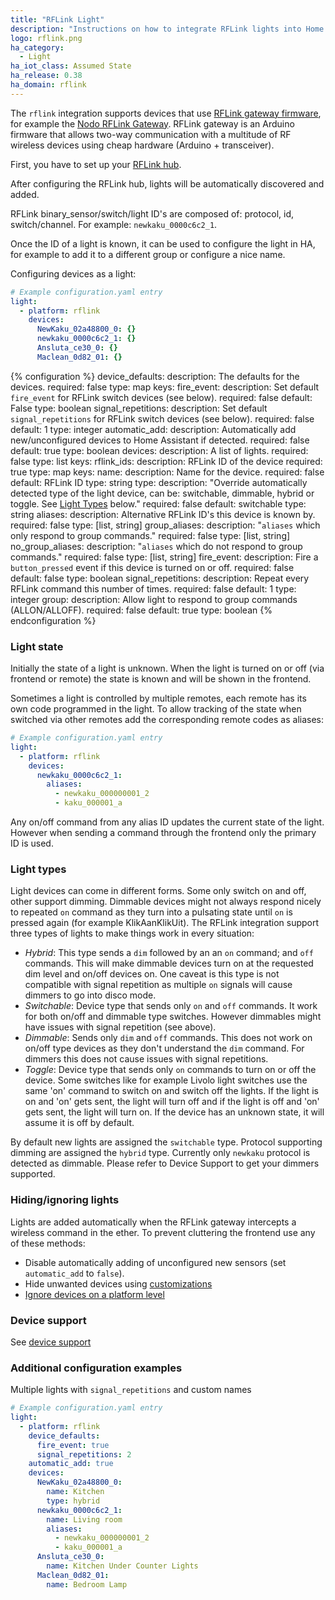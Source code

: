 ```yaml
---
title: "RFLink Light"
description: "Instructions on how to integrate RFLink lights into Home Assistant."
logo: rflink.png
ha_category:
  - Light
ha_iot_class: Assumed State
ha_release: 0.38
ha_domain: rflink
---
```


The `rflink` integration supports devices that use [RFLink gateway firmware](https://www.rflink.nl/download.php), for example the [Nodo RFLink Gateway](https://www.nodo-shop.nl/en/21-rflink-). RFLink gateway is an Arduino firmware that allows two-way communication with a multitude of RF wireless devices using cheap hardware (Arduino + transceiver).

First, you have to set up your [RFLink hub](/integrations/rflink/).

After configuring the RFLink hub, lights will be automatically discovered and added.

RFLink binary_sensor/switch/light ID's are composed of: protocol, id, switch/channel. For example: `newkaku_0000c6c2_1`.

Once the ID of a light is known, it can be used to configure the light in HA, for example to add it to a different group or configure a nice name.

Configuring devices as a light:

```yaml
# Example configuration.yaml entry
light:
  - platform: rflink
    devices:
      NewKaku_02a48800_0: {}
      newkaku_0000c6c2_1: {}
      Ansluta_ce30_0: {}
      Maclean_0d82_01: {}
```

{% configuration %}
device_defaults:
  description: The defaults for the devices.
  required: false
  type: map
  keys:
    fire_event:
      description: Set default `fire_event` for RFLink switch devices (see below).
      required: false
      default: False
      type: boolean
    signal_repetitions:
      description: Set default `signal_repetitions` for RFLink switch devices (see below).
      required: false
      default: 1
      type: integer
automatic_add:
  description: Automatically add new/unconfigured devices to Home Assistant if detected.
  required: false
  default: true
  type: boolean
devices:
  description: A list of lights.
  required: false
  type: list
  keys:
    rflink_ids:
      description: RFLink ID of the device
      required: true
      type: map
      keys:
        name:
          description: Name for the device.
          required: false
          default: RFLink ID
          type: string
        type:
          description: "Override automatically detected type of the light device, can be: switchable, dimmable, hybrid or toggle. See [Light Types](/integrations/light.rflink/#light-types) below."
          required: false
          default: switchable
          type: string
        aliases:
          description: Alternative RFLink ID's this device is known by.
          required: false
          type: [list, string]
        group_aliases:
          description: "`aliases` which only respond to group commands."
          required: false
          type: [list, string]
        no_group_aliases:
          description: "`aliases` which do not respond to group commands."
          required: false
          type: [list, string]
        fire_event:
          description: Fire a `button_pressed` event if this device is turned on or off.
          required: false
          default: false
          type: boolean
        signal_repetitions:
          description: Repeat every RFLink command this number of times.
          required: false
          default: 1
          type: integer
        group:
          description: Allow light to respond to group commands (ALLON/ALLOFF).
          required: false
          default: true
          type: boolean
{% endconfiguration %}

### Light state

Initially the state of a light is unknown. When the light is turned on or off (via frontend or remote) the state is known and will be shown in the frontend.

Sometimes a light is controlled by multiple remotes, each remote has its own code programmed in the light. To allow tracking of the state when switched via other remotes add the corresponding remote codes as aliases:

```yaml
# Example configuration.yaml entry
light:
  - platform: rflink
    devices:
      newkaku_0000c6c2_1:
        aliases:
          - newkaku_000000001_2
          - kaku_000001_a
```

Any on/off command from any alias ID updates the current state of the light. However when sending a command through the frontend only the primary ID is used.

### Light types

Light devices can come in different forms. Some only switch on and off, other support dimming. Dimmable devices might not always respond nicely to repeated `on` command as they turn into a pulsating state until `on` is pressed again (for example KlikAanKlikUit). The RFLink integration support three types of lights to make things work in every situation:

- *Hybrid*: This type sends a `dim` followed by an an `on` command; and `off` commands. This will make dimmable devices turn on at the requested dim level and on/off devices on. One caveat is this type is not compatible with signal repetition as multiple `on` signals will cause dimmers to go into disco mode.
- *Switchable*: Device type that sends only `on` and `off` commands. It work for both on/off and dimmable type switches. However dimmables might have issues with signal repetition (see above).
- *Dimmable*: Sends only `dim` and `off` commands. This does not work on on/off type devices as they don't understand the `dim` command. For dimmers this does not cause issues with signal repetitions.
- *Toggle*: Device type that sends only `on` commands to turn on or off the device. Some switches like for example Livolo light switches use the same 'on' command to switch on and switch off the lights. If the light is on and 'on' gets sent, the light will turn off and if the light is off and 'on' gets sent, the light will turn on. If the device has an unknown state, it will assume it is off by default.

By default new lights are assigned the `switchable` type. Protocol supporting dimming are assigned the `hybrid` type. Currently only `newkaku` protocol is detected as dimmable. Please refer to Device Support to get your dimmers supported.

### Hiding/ignoring lights

Lights are added automatically when the RFLink gateway intercepts a wireless command in the ether. To prevent cluttering the frontend use any of these methods:

- Disable automatically adding of unconfigured new sensors (set `automatic_add` to `false`).
- Hide unwanted devices using [customizations](/getting-started/customizing-devices/)
- [Ignore devices on a platform level](/integrations/rflink/#ignoring-devices)

### Device support

See [device support](/integrations/rflink/#device-support)

### Additional configuration examples

Multiple lights with `signal_repetitions` and custom names

```yaml
# Example configuration.yaml entry
light:
  - platform: rflink
    device_defaults:
      fire_event: true
      signal_repetitions: 2
    automatic_add: true
    devices:
      NewKaku_02a48800_0:
        name: Kitchen
        type: hybrid
      newkaku_0000c6c2_1:
        name: Living room
        aliases:
          - newkaku_000000001_2
          - kaku_000001_a
      Ansluta_ce30_0:
        name: Kitchen Under Counter Lights
      Maclean_0d82_01:
        name: Bedroom Lamp
```
